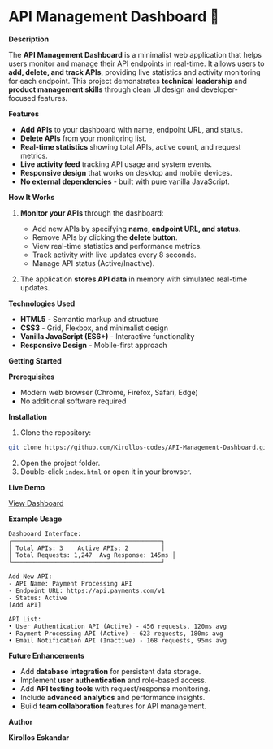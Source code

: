 # API Management Dashboard 🚀

**Description**

The **API Management Dashboard** is a minimalist web application that helps users monitor and manage their API endpoints in real-time. It allows users to **add, delete, and track APIs**, providing live statistics and activity monitoring for each endpoint. This project demonstrates **technical leadership** and **product management skills** through clean UI design and developer-focused features.

**Features**

* **Add APIs** to your dashboard with name, endpoint URL, and status.
* **Delete APIs** from your monitoring list.
* **Real-time statistics** showing total APIs, active count, and request metrics.
* **Live activity feed** tracking API usage and system events.
* **Responsive design** that works on desktop and mobile devices.
* **No external dependencies** - built with pure vanilla JavaScript.

**How It Works**

1. **Monitor your APIs** through the dashboard:
   * Add new APIs by specifying **name, endpoint URL, and status**.
   * Remove APIs by clicking the **delete button**.
   * View real-time statistics and performance metrics.
   * Track activity with live updates every 8 seconds.
   * Manage API status (Active/Inactive).

2. The application **stores API data** in memory with simulated real-time updates.

**Technologies Used**

* **HTML5** - Semantic markup and structure
* **CSS3** - Grid, Flexbox, and minimalist design
* **Vanilla JavaScript (ES6+)** - Interactive functionality
* **Responsive Design** - Mobile-first approach

**Getting Started**

**Prerequisites**
* Modern web browser (Chrome, Firefox, Safari, Edge)
* No additional software required

**Installation**

1. Clone the repository:
```bash
git clone https://github.com/Kirollos-codes/API-Management-Dashboard.git
```

2. Open the project folder.
3. Double-click `index.html` or open it in your browser.

**Live Demo**

[View Dashboard](https://kirollos-codes.github.io/API-Management-Dashboard/)

**Example Usage**

```
Dashboard Interface:
┌─────────────────────────────────────────┐
│ Total APIs: 3    Active APIs: 2         │
│ Total Requests: 1,247  Avg Response: 145ms │
└─────────────────────────────────────────┘

Add New API:
- API Name: Payment Processing API
- Endpoint URL: https://api.payments.com/v1
- Status: Active
[Add API]

API List:
• User Authentication API (Active) - 456 requests, 120ms avg
• Payment Processing API (Active) - 623 requests, 180ms avg  
• Email Notification API (Inactive) - 168 requests, 95ms avg
```

**Future Enhancements**

* Add **database integration** for persistent data storage.
* Implement **user authentication** and role-based access.
* Add **API testing tools** with request/response monitoring.
* Include **advanced analytics** and performance insights.
* Build **team collaboration** features for API management.

**Author**

**Kirollos Eskandar**
